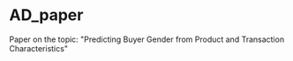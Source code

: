 # AD_paper

Paper on the topic:
"Predicting Buyer Gender from Product and Transaction Characteristics"
